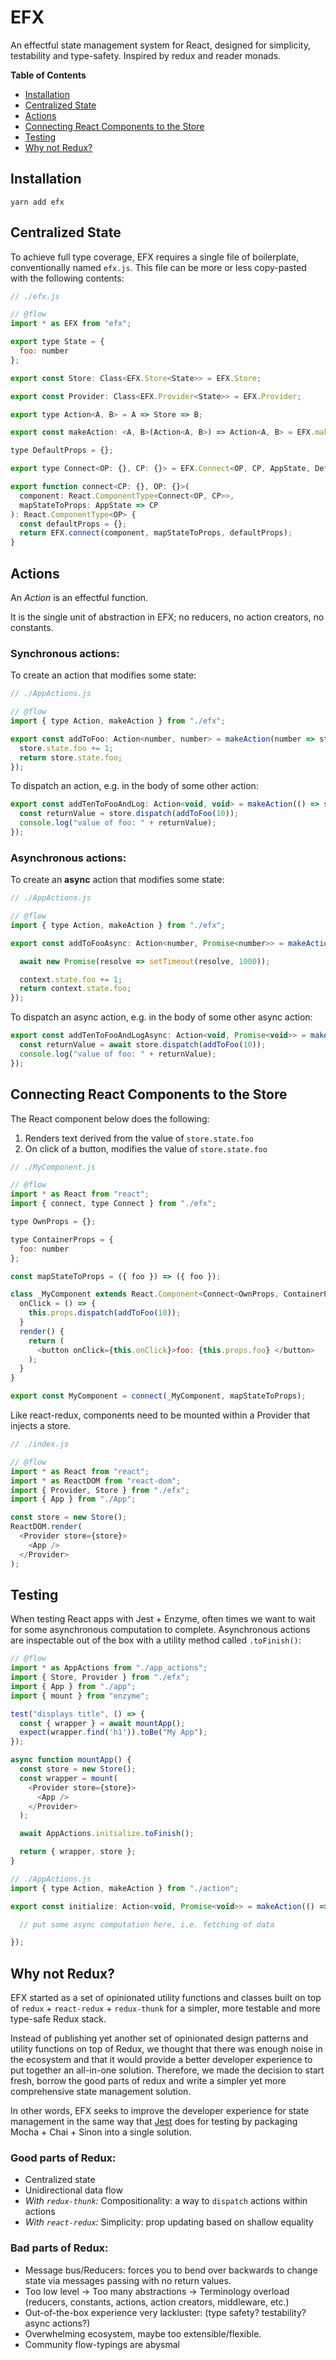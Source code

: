 # EFX

An effectful state management system for React, designed for simplicity, testability and type-safety. Inspired by redux and reader monads.

**Table of Contents**

* [Installation](#installation)
* [Centralized State](#centralized-state)
* [Actions](#actions)
* [Connecting React Components to the Store](#connecting-react-components-to-the-store)
* [Testing](#testing)
* [Why not Redux?](#why-not-redux)


## Installation

```
yarn add efx
```

## Centralized State

To achieve full type coverage, EFX requires a single file of boilerplate, conventionally named `efx.js`. This file can be more or less copy-pasted with the following contents:


```js
// ./efx.js

// @flow
import * as EFX from "efx";

export type State = {
  foo: number
};

export const Store: Class<EFX.Store<State>> = EFX.Store;

export const Provider: Class<EFX.Provider<State>> = EFX.Provider;

export type Action<A, B> = A => Store => B;

export const makeAction: <A, B>(Action<A, B>) => Action<A, B> = EFX.makeAction;

type DefaultProps = {};

export type Connect<OP: {}, CP: {}> = EFX.Connect<OP, CP, AppState, DefaultProps>;

export function connect<CP: {}, OP: {}>(
  component: React.ComponentType<Connect<OP, CP>>,
  mapStateToProps: AppState => CP
): React.ComponentType<OP> {
  const defaultProps = {};
  return EFX.connect(component, mapStateToProps, defaultProps);
}
```

## Actions

An *Action* is an effectful function.

It is the single unit of abstraction in EFX; no reducers, no action creators, no constants.

### Synchronous actions:

To create an action that modifies some state:

```js
// ./AppActions.js

// @flow
import { type Action, makeAction } from "./efx";

export const addToFoo: Action<number, number> = makeAction(number => store => {
  store.state.foo += 1;
  return store.state.foo;
});
```

To dispatch an action, e.g. in the body of some other action:

```js
export const addTenToFooAndLog: Action<void, void> = makeAction(() => store => {
  const returnValue = store.dispatch(addToFoo(10));
  console.log("value of foo: " + returnValue);
});
```

### Asynchronous actions:

To create an **async** action that modifies some state:

```js
// ./AppActions.js

// @flow
import { type Action, makeAction } from "./efx";

export const addToFooAsync: Action<number, Promise<number>> = makeAction(number => async context => {

  await new Promise(resolve => setTimeout(resolve, 1000));

  context.state.foo += 1;
  return context.state.foo;
});
```

To dispatch an async action, e.g. in the body of some other async action:

```js
export const addTenToFooAndLogAsync: Action<void, Promise<void>> = makeAction(() => async store => {
  const returnValue = await store.dispatch(addToFoo(10));
  console.log("value of foo: " + returnValue);
});
```

##  Connecting React Components to the Store

The React component below does the following:

1. Renders text derived from the value of `store.state.foo`
2. On click of a button, modifies the value of `store.state.foo`

```js
// ./MyComponent.js

// @flow
import * as React from "react";
import { connect, type Connect } from "./efx";

type OwnProps = {};

type ContainerProps = {
  foo: number
};

const mapStateToProps = ({ foo }) => ({ foo });

class _MyComponent extends React.Component<Connect<OwnProps, ContainerProps>> {
  onClick = () => {
    this.props.dispatch(addToFoo(10));
  }
  render() {
    return (
      <button onClick={this.onClick}>foo: {this.props.foo} </button>
    );
  }
}

export const MyComponent = connect(_MyComponent, mapStateToProps);
```

Like react-redux, components need to be mounted within a Provider that injects a store.

```js
// ./index.js

// @flow
import * as React from "react";
import * as ReactDOM from "react-dom";
import { Provider, Store } from "./efx";
import { App } from "./App";

const store = new Store();
ReactDOM.render(
  <Provider store={store}>
    <App />
  </Provider>
);
```


## Testing

When testing React apps with Jest + Enzyme, often times we want to wait for some asynchronous computation to complete. Asynchronous actions are inspectable out of the box with a utility method called `.toFinish()`:


```js
// @flow
import * as AppActions from "./app_actions";
import { Store, Provider } from "./efx";
import { App } from "./app";
import { mount } from "enzyme";

test("displays title", () => {
  const { wrapper } = await mountApp();
  expect(wrapper.find('h1')).toBe("My App");
});

async function mountApp() {
  const store = new Store();
  const wrapper = mount(
    <Provider store={store}>
      <App />
    </Provider>
  );

  await AppActions.initialize.toFinish();

  return { wrapper, store };
}
```

```js
// ./AppActions.js
import { type Action, makeAction } from "./action";

export const initialize: Action<void, Promise<void>> = makeAction(() => async store => {

  // put some async computation here, i.e. fetching of data

});
```

## Why not Redux?

EFX started as a set of opinionated utility functions and classes built on top of `redux` + `react-redux` + `redux-thunk` for a simpler, more testable and more type-safe Redux stack.

Instead of publishing yet another set of opinionated design patterns and utility functions on top of Redux, we thought that there was enough noise in the ecosystem and that it would provide a better developer experience to put together an all-in-one solution. Therefore, we made the decision to start fresh, borrow the good parts of redux and write a simpler yet more comprehensive state management solution.

In other words, EFX seeks to improve the developer experience for state management in the same way that [Jest](https://facebook.github.io/jest/) does for testing by packaging Mocha + Chai + Sinon into a single solution.

### Good parts of Redux:

- Centralized state
- Unidirectional data flow
- *With `redux-thunk`:* Compositionality: a way to `dispatch` actions within actions
- *With `react-redux`:* Simplicity: prop updating based on shallow equality

### Bad parts of Redux:

- Message bus/Reducers: forces you to bend over backwards to change state via messages passing with no return values.
- Too low level -> Too many abstractions -> Terminology overload (reducers, constants, actions, action creators, middleware, etc.)
- Out-of-the-box experience very lackluster: (type safety? testability? async actions?)
- Overwhelming ecosystem, maybe too extensible/flexible.
- Community flow-typings are abysmal
